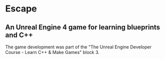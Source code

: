 # Escape
## An Unreal Engine 4 game for learning blueprints and C++
The game development was part of the "The Unreal Engine Developer Course - Learn C++ & Make Games" block 3.
